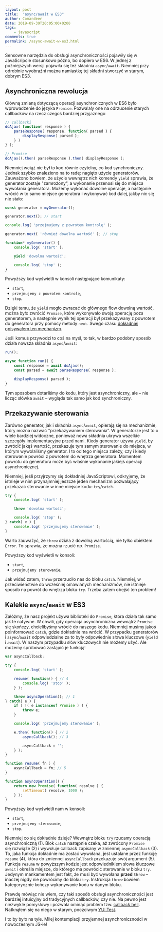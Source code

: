 ```yaml
---
layout: post
title:  "async/await w ES3"
author: Comandeer
date: 2019-09-30T20:05:00+0200
tags: 
    - javascript
comments: true
permalink: /async-await-w-es3.html
---
```


Sensowne narzędzia do obsługi asynchroniczności pojawiły się w JavaScripcie stosunkowo późno, bo dopiero w ES6. W jednej z późniejszych wersji pojawiła się też składnia `async`/`await`. Niemniej przy odrobinie wyobraźni można namiastkę tej składni stworzyć w starym, dobrym ES3.

## Asynchroniczna rewolucja

Główną zmianą dotyczącą operacji asynchronicznych w ES6 było wprowadzenie do języka `Promise`. Pozwalały one na odrzucenie starych callbacków na rzecz czegoś bardziej przyjaznego:

```javascript
// callbacki
doAjax( function( response ) {
	parseResponse( response, function( parsed ) {
		displayResponse( parsed );
	} )
} );

// Promise
doAjax().then( parseResponse ).then( displayResponse );
```

Niemniej wciąż nie był to kod równie czytelny, co kod synchroniczny. Jednak szybko znaleziono na to radę: nagięto użycie generatorów. Zauważono bowiem, że użycie wewnątrz nich komendy `yield` sprawia, że generator zostaje "zamrożony", a wykonanie przenosi się do miejsca wywołania generatora. Możemy wykonać dowolne operacje, a następnie wrócić w to samo miejsce generatora i wykonywać kod dalej, jakby nic się nie stało:

```javascript
const generator = myGenerator();

generator.next(); // start

console.log( 'przejmujemy z powrotem kontrolę' );

generator.next( 'również dowolna wartość' ); // stop

function* myGenerator() {
	console.log( 'start' );

	yield 'dowolna wartość';

	console.log( 'stop' );
}
```

Powyższy kod wyświetli w konsoli następujące komunikaty:

* `start`,
* `przejmujemy z powrotem kontrolę`,
* `stop`.

Dzięki temu, że `yield` mogło zwracać do głównego flow dowolną wartość, można było zwrócić `Promise`, które wykonywało swoją operację poza generatorem, a następnie wynik tej operacji był przekazywany z powrotem do generatora przy pomocy metody `next`. Swego czasu [dokładniej opisywałem ten mechanizm](https://webroad.pl/javascript/746-synchroniczna-asynchronicznosc).

Jeśli komuś przywodzi to coś na myśl, to tak, w bardzo podobny sposób działa nowsza składnia `async`/`await`:

```javascript
run();

async function run() {
	const response = await doAjax();
	const parsed = await parseResponse( response );

	displayResponse( parsed );
}
```

Tym sposobem dotarliśmy do kodu, który jest asynchroniczny, ale – nie licząc słówka `await` – wygląda tak samo jak kod synchroniczny.

## Przekazywanie sterowania

Zarówno generator, jak i składnia `async`/`await`, opierają się na mechanizmie, który można nazwać "przekazywaniem sterowania". W generatorze jest to o wiele bardziej widoczne, ponieważ nowa składnia ukrywa wszelkie szczegóły implementacyjne przed nami.  Kiedy generator używa `yield`, by zwrócić jakąś wartość, przekazuje tym samym sterowanie do miejsca, w którym wywołaliśmy generator. I to od tego miejsca zależy, czy i kiedy sterowanie powróci z powrotem do wnętrza generatora. Momentem powrotu do generatora może być właśnie wykonanie jakiejś operacji asynchronicznej.

Niemniej, jeśli przyjrzymy się dokładniej JavaScriptowi, odkryjemy, że istnieje w nim przynajmniej jeszcze jeden mechanizm pozwalający przekazać sterowanie w inne miejsce kodu: `try`/`catch`.

```javascript
try {
	console.log( 'start' );

	throw 'dowolna wartość';

	console.log( 'stop' );
} catch( e ) {
	console.log( 'przejmujemy sterowanie' );
}
```

<p class="note">Warto zauważyć, że <code>throw</code> działa z dowolną wartością, nie tylko obiektem <code>Error</code>. To sprawia, że można rzucić np. <code>Promise</code>.</p>

Powyższy kod wyświetli w konsoli:

* `start`,
* `przejmujemy sterowanie`.

Jak widać zatem, `throw` przerzuciło nas do bloku `catch`. Niemniej, w przeciwieństwie do wcześniej omawianych mechanizmów, nie istnieje sposób na powrót do wnętrza bloku `try`. Trzeba zatem obejść ten problem!

## Kalekie `async`/`await` w ES3

Załóżmy, że nasz projekt używa biblioteki do `Promise`, która działa tak samo jak te natywne. W chwili, gdy operacja asynchroniczna wewnątrz `Promise` się skończy, chcielibyśmy wrócić do naszego kodu. Niemniej musimy jakoś poinformować `catch`, gdzie dokładnie ma wrócić. W przypadku generatorów i `async`/`await` odpowiedzialne za to były odpowiednie słowa kluczowe (`yield` i `await`). W naszym przypadku słów kluczowych nie możemy użyć. Ale możemy spróbować zastąpić je funkcją!

```javascript
var asyncCallback;

try {
	console.log( 'start' );

	resume( function() { // 4
		console.log( 'stop' );
	} );

	throw asyncOperation(); // 1
} catch( e ) {
	if ( !( e instanceof Promise ) ) {
		throw e;
	}

	console.log( 'przejmujemy sterowanie' );

	e.then( function() { // 2
		asyncCallback(); // 3

		asyncCallback = '';
	} );
}

function resume( fn ) {
	asyncCallback = fn; // 5
}

function asyncOperation() {
	return new Promise( function( resolve ) {
		setTimeout( resolve, 1000 );
	} );
}
```

Powyższy kod wyświetli nam w konsoli:

* `start`,
* `przejmujemy sterowanie`,
* `stop`.

Niemniej co się dokładnie dzieje? Wewnątrz bloku `try` rzucamy operacją asynchroniczną (1). Blok `catch` następnie czeka, aż zwrócony `Promise` się rozwiąże (2) i wywołuje callback zapisany w zmiennej `asyncCallback` (3). To, jaka funkcja dokładnie ma zostać wywołana, jest ustalane przez funkcję `resume` (4), która do zmiennej `asyncCallback` przekazuje swój argument (5). Funkcja `resume` w powyższym kodzie jest odpowiednikiem słowa kluczowe `await` i określa miejsce, do którego ma powrócić sterowanie w bloku `try`. Jedynym mankamentem jest fakt, że musi być wywołana **przed** `throw` – inaczej nigdy nie powrócimy do bloku `try`. Instrukcja `throw` bowiem kategorycznie kończy wykonywanie kodu w danym bloku.

Prawdę mówiąc nie wiem, czy taki sposób obsługi asynchroniczności jest bardziej intuicyjny od tradycyjnych callbacków, czy nie. Na pewno jest niezwykle pomysłowy i pozwala ominąć problem tzw. [callback hell](http://callbackhell.com/). Natknąłem się na niego w starym, poczciwym [YUI.Test](https://yuilibrary.com/yui/docs/test/).

I to by było na tyle. Miłej kontemplacji przyjemnej asynchroniczności w nowoczesnym JS-ie!
